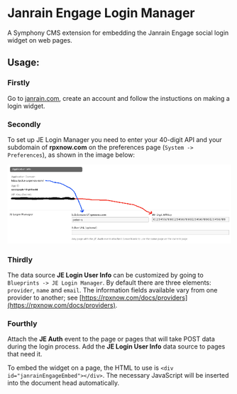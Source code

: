 # Janrain Engage Login Manager #

A Symphony CMS extension for embedding the Janrain Engage social login widget on web pages.

## Usage: ##

### Firstly ###
Go to [janrain.com](http://janrain.com), create an account and follow the instuctions on making a login widget.

### Secondly ###
To set up JE Login Manager you need to enter your 40-digit API and your subdomain of **rpxnow.com** on the preferences page (`System -> Preferences`), as shown in the image below:

![Setup image](assets/je_setup.png)

### Thirdly ###
The data source **JE Login User Info** can be customized by going to `Blueprints -> JE Login Manager`. By default there are three elements: `provider`, `name` and `email`. The information fields available vary from one provider to another; see [https://rpxnow.com/docs/providers](https://rpxnow.com/docs/providers).

### Fourthly ###
Attach the **JE Auth** event to the page or pages that will take POST data during the login process. Add the **JE Login User Info** data source to pages that need it.

To embed the widget on a page, the HTML to use is `<div id="janrainEngageEmbed"></div>`. The necessary JavaScript will be inserted into the document head automatically.